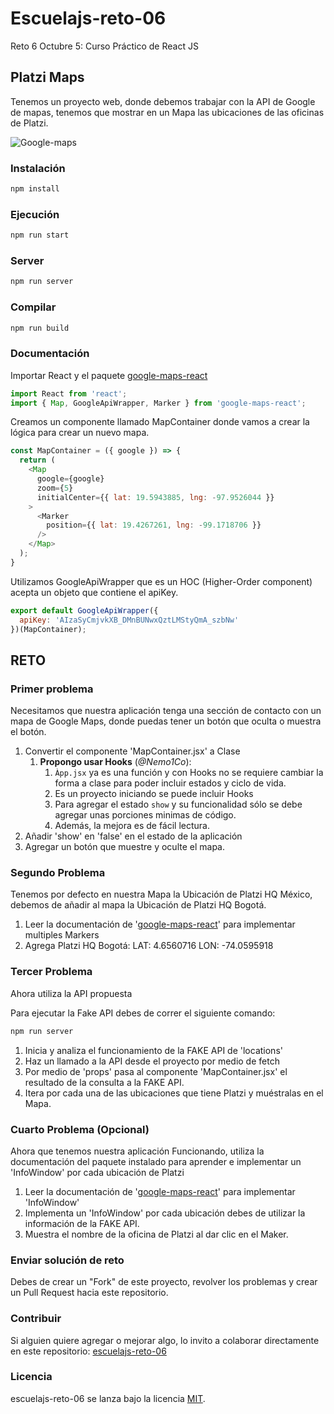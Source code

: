 # Escuelajs-reto-06

Reto 6 Octubre 5: Curso Práctico de React JS

## Platzi Maps

Tenemos un proyecto web, donde debemos trabajar con la API de Google de mapas, tenemos que mostrar en un Mapa las ubicaciones de las oficinas de Platzi.

![Google-maps](https://raw.githubusercontent.com/platzi/escuelajs-reto-06/master/screenshot.png?token=ACQQY5TB2DOOKO5CD7LURB25UFNGK)

### Instalación

```bash
npm install
```

### Ejecución

```bash
npm run start
```

### Server

```bash
npm run server
```

### Compilar

```bash
npm run build
```

### Documentación

Importar React y el paquete [google-maps-react](https://www.npmjs.com/package/google-maps-react)

```javascript
import React from 'react';
import { Map, GoogleApiWrapper, Marker } from 'google-maps-react';
```

Creamos un componente llamado MapContainer donde vamos a crear la lógica para crear un nuevo mapa.

```javascript
const MapContainer = ({ google }) => {
  return (
    <Map
      google={google}
      zoom={5}
      initialCenter={{ lat: 19.5943885, lng: -97.9526044 }}
    >
      <Marker
        position={{ lat: 19.4267261, lng: -99.1718706 }}
      />
    </Map>
  );
}
```

Utilizamos GoogleApiWrapper que es un HOC (Higher-Order component) acepta un objeto que contiene el apiKey.

```javascript
export default GoogleApiWrapper({
  apiKey: 'AIzaSyCmjvkXB_DMnBUNwxQztLMStyQmA_szbNw'
})(MapContainer);
```

## RETO

### Primer problema

Necesitamos que nuestra aplicación tenga una sección de contacto con un mapa de Google Maps, donde puedas tener un botón que oculta o muestra el botón.

1) Convertir el componente 'MapContainer.jsx' a Clase
   1) **Propongo usar Hooks** (_@Nemo1Co_):
      1) `Àpp.jsx` ya es una función y con Hooks no se requiere cambiar la forma a clase para poder incluir estados y ciclo de vida.
      2) Es un proyecto iniciando se puede incluir Hooks
      3) Para agregar el estado `show` y su funcionalidad sólo se debe agregar unas porciones minimas de código.
      4) Además, la mejora es de fácil lectura.
2) Añadir 'show' en 'false' en el estado de la aplicación
3) Agregar un botón que muestre y oculte el mapa.

### Segundo Problema

Tenemos por defecto en nuestra Mapa la Ubicación de Platzi HQ México, debemos de añadir al mapa la Ubicación de Platzi HQ Bogotá.

1) Leer la documentación de '[google-maps-react](https://www.npmjs.com/package/google-maps-react)' para implementar multiples Markers
2) Agrega Platzi HQ Bogotá: LAT: 4.6560716 LON: -74.0595918

### Tercer Problema

Ahora utiliza la API propuesta

Para ejecutar la Fake API debes de correr el siguiente comando:

```bash
npm run server
```

1) Inicia y analiza el funcionamiento de la FAKE API de 'locations'
2) Haz un llamado a la API desde el proyecto por medio de fetch
3) Por medio de 'props' pasa al componente 'MapContainer.jsx' el resultado de la consulta a la FAKE API.
4) Itera por cada una de las ubicaciones que tiene Platzi y muéstralas en el Mapa.

### Cuarto Problema (Opcional)

Ahora que tenemos nuestra aplicación Funcionando, utiliza la documentación del paquete instalado para aprender e implementar un 'InfoWindow' por cada ubicación de Platzi

1) Leer la documentación de '[google-maps-react](https://www.npmjs.com/package/google-maps-react)' para implementar 'InfoWindow'
2) Implementa un 'InfoWindow' por cada ubicación debes de utilizar la información de la FAKE API.
3) Muestra el nombre de la oficina de Platzi al dar clic en el Maker.

### Enviar solución de reto

Debes de crear un "Fork" de este proyecto, revolver los problemas y crear un Pull Request hacia este repositorio.

### Contribuir

Si alguien quiere agregar o mejorar algo, lo invito a colaborar directamente en este repositorio: [escuelajs-reto-06](https://github.com/platzi/escuelajs-reto-06/)

### Licencia

escuelajs-reto-06 se lanza bajo la licencia [MIT](https://opensource.org/licenses/MIT).
